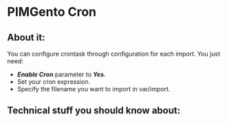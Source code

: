 PIMGento Cron
=============

About it:
---------

You can configure crontask through configuration for each import. You just need:

*  ***Enable Cron*** parameter to ***Yes***.
*  Set your cron expression.
*  Specify the filename you want to import in var/import.

Technical stuff you should know about:
--------------------------------------